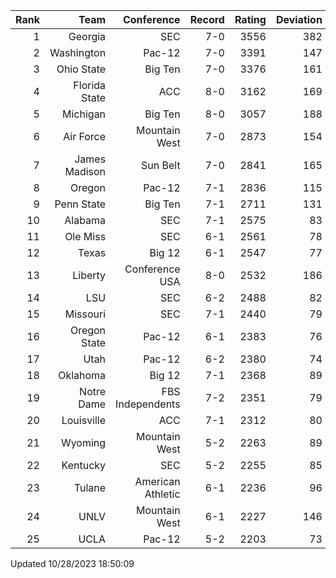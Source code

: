 | Rank  | Team                 | Conference           | Record   | Rating | Deviation |
| ---:  | ---:                 | ---:                 | ---:     | ---:   | ---:      |
| 1     | Georgia              | SEC                  | 7-0      | 3556   | 382       |
| 2     | Washington           | Pac-12               | 7-0      | 3391   | 147       |
| 3     | Ohio State           | Big Ten              | 7-0      | 3376   | 161       |
| 4     | Florida State        | ACC                  | 8-0      | 3162   | 169       |
| 5     | Michigan             | Big Ten              | 8-0      | 3057   | 188       |
| 6     | Air Force            | Mountain West        | 7-0      | 2873   | 154       |
| 7     | James Madison        | Sun Belt             | 7-0      | 2841   | 165       |
| 8     | Oregon               | Pac-12               | 7-1      | 2836   | 115       |
| 9     | Penn State           | Big Ten              | 7-1      | 2711   | 131       |
| 10    | Alabama              | SEC                  | 7-1      | 2575   | 83        |
| 11    | Ole Miss             | SEC                  | 6-1      | 2561   | 78        |
| 12    | Texas                | Big 12               | 6-1      | 2547   | 77        |
| 13    | Liberty              | Conference USA       | 8-0      | 2532   | 186       |
| 14    | LSU                  | SEC                  | 6-2      | 2488   | 82        |
| 15    | Missouri             | SEC                  | 7-1      | 2440   | 79        |
| 16    | Oregon State         | Pac-12               | 6-1      | 2383   | 76        |
| 17    | Utah                 | Pac-12               | 6-2      | 2380   | 74        |
| 18    | Oklahoma             | Big 12               | 7-1      | 2368   | 89        |
| 19    | Notre Dame           | FBS Independents     | 7-2      | 2351   | 79        |
| 20    | Louisville           | ACC                  | 7-1      | 2312   | 80        |
| 21    | Wyoming              | Mountain West        | 5-2      | 2263   | 89        |
| 22    | Kentucky             | SEC                  | 5-2      | 2255   | 85        |
| 23    | Tulane               | American Athletic    | 6-1      | 2236   | 96        |
| 24    | UNLV                 | Mountain West        | 6-1      | 2227   | 146       |
| 25    | UCLA                 | Pac-12               | 5-2      | 2203   | 73        |

Updated 10/28/2023 18:50:09
